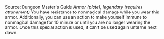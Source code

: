 Source: Dungeon Master's Guide
*Armor (plate), legendary (requires attunement)*
You have resistance to nonmagical damage while you wear this armor. Additionally, you can use an action to make yourself immune to nonmagical damage for 10 minute or until you are no longer wearing the armor. Once this special action is used, it can't be used again until the next dawn.